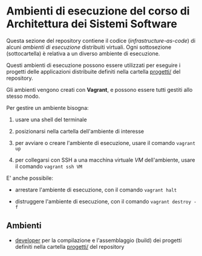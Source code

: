 # Ambienti di esecuzione del corso di Architettura dei Sistemi Software 

Questa sezione del repository contiene il codice (*infrastructure-as-code*) 
di alcuni *ambienti di esecuzione* distribuiti virtuali. 
Ogni sottosezione (sottocartella) è relativa a un diverso ambiente di esecuzione. 

Questi ambienti di esecuzione possono essere utilizzati per 
eseguire i progetti delle applicazioni distribuite 
definiti nella cartella [progetti/](../progetti/) del repository. 

Gli ambienti vengono creati con **Vagrant**, 
e possono essere tutti gestiti allo stesso modo. 

Per gestire un ambiente bisogna: 

1. usare una shell del terminale

2. posizionarsi nella cartella dell'ambiente di interesse 

3. per avviare o creare l'ambiente di esecuzione, usare il comando `vagrant up` 

4. per collegarsi con SSH a una macchina virtuale *VM* dell'ambiente, usare il comando `vagrant ssh VM`
    
E' anche possibile: 

* arrestare l'ambiente di esecuzione, con il comando `vagrant halt`

* distruggere l'ambiente di esecuzione, con il comando `vagrant destroy -f`  

## Ambienti 

* [developer](developer/)
  per la compilazione e l'assemblaggio (build) dei progetti definiti nella cartella [progetti/](../progetti/) del repository 

